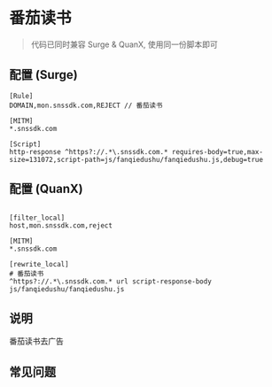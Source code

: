 # 番茄读书

> 代码已同时兼容 Surge & QuanX, 使用同一份脚本即可

## 配置 (Surge)

```properties
[Rule]
DOMAIN,mon.snssdk.com,REJECT // 番茄读书

[MITM]
*.snssdk.com

[Script]
http-response ^https?://.*\.snssdk.com.* requires-body=true,max-size=131072,script-path=js/fanqiedushu/fanqiedushu.js,debug=true

```

## 配置 (QuanX)

```properties

[filter_local]
host,mon.snssdk.com,reject

[MITM]
*.snssdk.com

[rewrite_local]
# 番茄读书
^https?://.*\.snssdk.com.* url script-response-body js/fanqiedushu/fanqiedushu.js

```

## 说明

番茄读书去广告

## 常见问题
